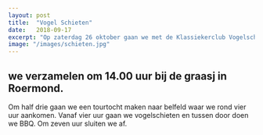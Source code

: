 ```yaml
---
layout: post
title:  "Vogel Schieten"
date:   2018-09-17
excerpt: "Op zaterdag 26 oktober gaan we met de Klassiekerclub Vogelschieten in Belfeld."
image: "/images/schieten.jpg"
---
```


## we verzamelen om 14.00 uur bij de graasj in Roermond.

Om half drie gaan we een tourtocht maken naar belfeld waar we rond vier uur aankomen. Vanaf vier uur gaan we vogelschieten en tussen door doen we BBQ. Om zeven uur sluiten we af.


